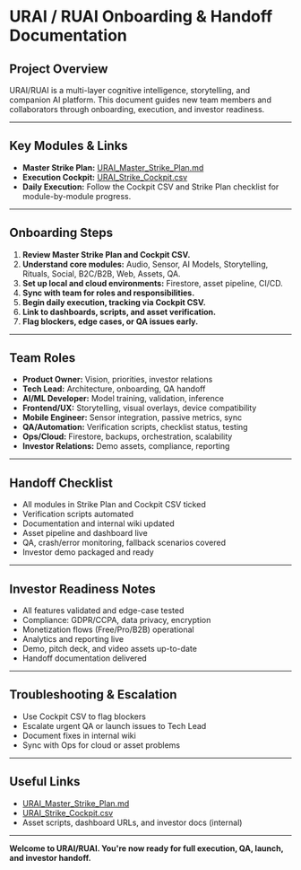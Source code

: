 # URAI / RUAI Onboarding & Handoff Documentation

## Project Overview
URAI/RUAI is a multi-layer cognitive intelligence, storytelling, and companion AI platform. This document guides new team members and collaborators through onboarding, execution, and investor readiness.

---

## Key Modules & Links
- **Master Strike Plan:** [URAI_Master_Strike_Plan.md](./URAI_Master_Strike_Plan.md)
- **Execution Cockpit:** [URAI_Strike_Cockpit.csv](./URAI_Strike_Cockpit.csv)
- **Daily Execution:** Follow the Cockpit CSV and Strike Plan checklist for module-by-module progress.

---

## Onboarding Steps
1. **Review Master Strike Plan and Cockpit CSV.**
2. **Understand core modules:** Audio, Sensor, AI Models, Storytelling, Rituals, Social, B2C/B2B, Web, Assets, QA.
3. **Set up local and cloud environments:** Firestore, asset pipeline, CI/CD.
4. **Sync with team for roles and responsibilities.**
5. **Begin daily execution, tracking via Cockpit CSV.**
6. **Link to dashboards, scripts, and asset verification.**
7. **Flag blockers, edge cases, or QA issues early.**

---

## Team Roles
- **Product Owner:** Vision, priorities, investor relations
- **Tech Lead:** Architecture, onboarding, QA handoff
- **AI/ML Developer:** Model training, validation, inference
- **Frontend/UX:** Storytelling, visual overlays, device compatibility
- **Mobile Engineer:** Sensor integration, passive metrics, sync
- **QA/Automation:** Verification scripts, checklist status, testing
- **Ops/Cloud:** Firestore, backups, orchestration, scalability
- **Investor Relations:** Demo assets, compliance, reporting

---

## Handoff Checklist
- All modules in Strike Plan and Cockpit CSV ticked
- Verification scripts automated
- Documentation and internal wiki updated
- Asset pipeline and dashboard live
- QA, crash/error monitoring, fallback scenarios covered
- Investor demo packaged and ready

---

## Investor Readiness Notes
- All features validated and edge-case tested
- Compliance: GDPR/CCPA, data privacy, encryption
- Monetization flows (Free/Pro/B2B) operational
- Analytics and reporting live
- Demo, pitch deck, and video assets up-to-date
- Handoff documentation delivered

---

## Troubleshooting & Escalation
- Use Cockpit CSV to flag blockers
- Escalate urgent QA or launch issues to Tech Lead
- Document fixes in internal wiki
- Sync with Ops for cloud or asset problems

---

## Useful Links
- [URAI_Master_Strike_Plan.md](./URAI_Master_Strike_Plan.md)
- [URAI_Strike_Cockpit.csv](./URAI_Strike_Cockpit.csv)
- Asset scripts, dashboard URLs, and investor docs (internal)

---

**Welcome to URAI/RUAI. You're now ready for full execution, QA, launch, and investor handoff.**